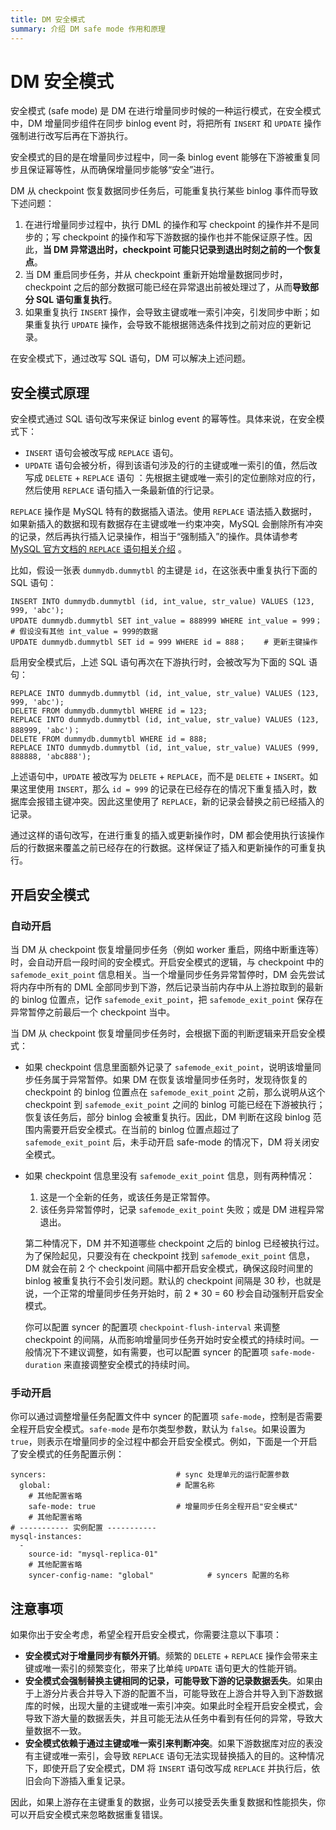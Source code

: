 ```yaml
---
title: DM 安全模式
summary: 介绍 DM safe mode 作用和原理
---
```


# DM 安全模式

安全模式 (safe mode) 是 DM 在进行增量同步时候的一种运行模式，在安全模式中，DM 增量同步组件在同步 binlog event 时，将把所有 `INSERT` 和 `UPDATE` 操作强制进行改写后再在下游执行。

安全模式的目的是在增量同步过程中，同一条 binlog event 能够在下游被重复同步且保证幂等性，从而确保增量同步能够“安全”进行。 

DM 从 checkpoint 恢复数据同步任务后，可能重复执行某些 binlog 事件而导致下述问题：

1. 在进行增量同步过程中，执行 DML 的操作和写 checkpoint 的操作并不是同步的；写 checkpoint 的操作和写下游数据的操作也并不能保证原子性。因此，**当 DM 异常退出时，checkpoint 可能只记录到退出时刻之前的一个恢复点**。
2. 当 DM 重启同步任务，并从 checkpoint 重新开始增量数据同步时，checkpoint 之后的部分数据可能已经在异常退出前被处理过了，从而**导致部分 SQL 语句重复执行**。
3. 如果重复执行 `INSERT` 操作，会导致主键或唯一索引冲突，引发同步中断；如果重复执行 `UPDATE` 操作，会导致不能根据筛选条件找到之前对应的更新记录。

在安全模式下，通过改写 SQL 语句，DM 可以解决上述问题。

## 安全模式原理

安全模式通过 SQL 语句改写来保证 binlog event 的幂等性。具体来说，在安全模式下：

* `INSERT` 语句会被改写成 `REPLACE` 语句。
* `UPDATE` 语句会被分析，得到该语句涉及的行的主键或唯一索引的值，然后改写成 `DELETE` + `REPLACE` 语句 ：先根据主键或唯一索引的定位删除对应的行，然后使用 `REPLACE` 语句插入一条最新值的行记录。

`REPLACE` 操作是 MySQL 特有的数据插入语法。使用 `REPLACE` 语法插入数据时，如果新插入的数据和现有数据存在主键或唯一约束冲突，MySQL 会删除所有冲突的记录，然后再执行插入记录操作，相当于“强制插入”的操作。具体请参考 [MySQL 官方文档的 `REPLACE` 语句相关介绍](https://dev.mysql.com/doc/refman/8.0/en/replace.html) 。

比如，假设一张表 `dummydb.dummytbl` 的主键是 `id`，在这张表中重复执行下面的 SQL 语句：

```
INSERT INTO dummydb.dummytbl (id, int_value, str_value) VALUES (123, 999, 'abc');
UPDATE dummydb.dummytbl SET int_value = 888999 WHERE int_value = 999；   # 假设没有其他 int_value = 999的数据
UPDATE dummydb.dummytbl SET id = 999 WHERE id = 888；    # 更新主键操作
```

启用安全模式后，上述 SQL 语句再次在下游执行时，会被改写为下面的 SQL 语句：

```
REPLACE INTO dummydb.dummytbl (id, int_value, str_value) VALUES (123, 999, 'abc');
DELETE FROM dummydb.dummytbl WHERE id = 123;
REPLACE INTO dummydb.dummytbl (id, int_value, str_value) VALUES (123, 888999, 'abc')；
DELETE FROM dummydb.dummytbl WHERE id = 888;
REPLACE INTO dummydb.dummytbl (id, int_value, str_value) VALUES (999, 888888, 'abc888');    
```

上述语句中，`UPDATE` 被改写为 `DELETE` + `REPLACE`，而不是 `DELETE` + `INSERT`。如果这里使用 `INSERT`，那么 `id = 999` 的记录在已经存在的情况下重复插入时，数据库会报错主键冲突。因此这里使用了 `REPLACE`，新的记录会替换之前已经插入的记录。

通过这样的语句改写，在进行重复的插入或更新操作时，DM 都会使用执行该操作后的行数据来覆盖之前已经存在的行数据。这样保证了插入和更新操作的可重复执行。

## 开启安全模式

### 自动开启

当 DM 从 checkpoint 恢复增量同步任务（例如 worker 重启，网络中断重连等）时，会自动开启一段时间的安全模式。开启安全模式的逻辑，与 checkpoint 中的 `safemode_exit_point` 信息相关。当一个增量同步任务异常暂停时，DM 会先尝试将内存中所有的 DML 全部同步到下游，然后记录当前内存中从上游拉取到的最新的 binlog 位置点，记作 `safemode_exit_point`，把 `safemode_exit_point` 保存在异常暂停之前最后一个 checkpoint 当中。

当 DM 从 checkpoint 恢复增量同步任务时，会根据下面的判断逻辑来开启安全模式：

- 如果 checkpoint 信息里面额外记录了 `safemode_exit_point`，说明该增量同步任务属于异常暂停。如果 DM 在恢复该增量同步任务时，发现待恢复的 checkpoint 的 binlog 位置点在 `safemode_exit_point` 之前，那么说明从这个 checkpoint 到 `safemode_exit_point` 之间的 binlog 可能已经在下游被执行；恢复该任务后，部分 binlog 会被重复执行。因此，DM 判断在这段 binlog 范围内需要开启安全模式。在当前的 binlog 位置点超过了 `safemode_exit_point` 后，未手动开启 safe-mode 的情况下，DM 将关闭安全模式。

- 如果 checkpoint 信息里没有 `safemode_exit_point` 信息，则有两种情况：

    1. 这是一个全新的任务，或该任务是正常暂停。
    2. 该任务异常暂停时，记录 `safemode_exit_point` 失败；或是 DM 进程异常退出。
    
    第二种情况下，DM 并不知道哪些 checkpoint 之后的 binlog 已经被执行过。为了保险起见，只要没有在 checkpoint 找到 `safemode_exit_point` 信息，DM 就会在前 2 个 checkpoint 间隔中都开启安全模式，确保这段时间里的 binlog 被重复执行不会引发问题。默认的 checkpoint 间隔是 30 秒，也就是说，一个正常的增量同步任务开始时，前 2 * 30 = 60 秒会自动强制开启安全模式。
    
    你可以配置 syncer 的配置项 `checkpoint-flush-interval` 来调整 checkpoint 的间隔，从而影响增量同步任务开始时安全模式的持续时间。一般情况下不建议调整，如有需要，也可以配置 syncer 的配置项 `safe-mode-duration` 来直接调整安全模式的持续时间。

### 手动开启

你可以通过调整增量任务配置文件中 syncer 的配置项 `safe-mode`，控制是否需要全程开启安全模式。`safe-mode` 是布尔类型参数，默认为 `false`。如果设置为 `true`，则表示在增量同步的全过程中都会开启安全模式。例如，下面是一个开启了安全模式的任务配置示例：

```
syncers:                             # sync 处理单元的运行配置参数
  global:                            # 配置名称
    # 其他配置省略
    safe-mode: true                  # 增量同步任务全程开启"安全模式"
    # 其他配置省略
# ----------- 实例配置 -----------
mysql-instances:
  -
    source-id: "mysql-replica-01"
    # 其他配置省略
    syncer-config-name: "global"            # syncers 配置的名称
```

## 注意事项

如果你出于安全考虑，希望全程开启安全模式，你需要注意以下事项：

- **安全模式对于增量同步有额外开销**。频繁的 `DELETE` + `REPLACE` 操作会带来主键或唯一索引的频繁变化，带来了比单纯 `UPDATE` 语句更大的性能开销。
- **安全模式会强制替换主键相同的记录，可能导致下游的记录数据丢失**。如果由于上游分片表合并导入下游的配置不当，可能导致在上游合并导入到下游数据库的时候，出现大量的主键或唯一索引冲突。如果此时全程开启安全模式，会导致下游大量的数据丢失，并且可能无法从任务中看到有任何的异常，导致大量数据不一致。
- **安全模式依赖于通过主键或唯一索引来判断冲突**。如果下游数据库对应的表没有主键或唯一索引，会导致 `REPLACE` 语句无法实现替换插入的目的。这种情况下，即使开启了安全模式，DM 将 `INSERT` 语句改写成 `REPLACE` 并执行后，依旧会向下游插入重复记录。

因此，如果上游存在主键重复的数据，业务可以接受丢失重复数据和性能损失，你可以开启安全模式来忽略数据重复错误。